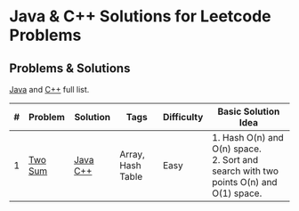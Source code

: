 # Java & C++ Solutions for Leetcode Problems

## Problems & Solutions

[Java](https://github.com/qiyuangong/leetcode/tree/master/java) and [C++](https://github.com/qiyuangong/leetcode/tree/master/cpp) full list.

| # | Problem | Solution | Tags | Difficulty | Basic Solution Idea |
|---| --------- | -------- | ------ | ---------- | --------------------- |
| 1 | [Two Sum](https://leetcode.com/problems/two-sum/) | [Java](https://github.com/umsh1ume/letsleet/blob/master/java/001_Two_Sum.java) [C++](https://github.com/umsh1ume/letsleet/blob/master/java/001_Two_Sum.cpp) | Array, Hash Table | Easy |  1. Hash O(n) and O(n) space.<br>2. Sort and search with two points O(n) and O(1) space. |
